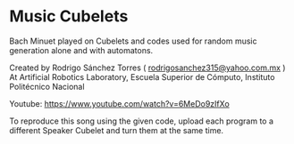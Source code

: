 # Music Cubelets
Bach Minuet played on Cubelets and codes used for random music generation alone and with automatons.

Created by Rodrigo Sánchez Torres ( rodrigosanchez315@yahoo.com.mx )
At Artificial Robotics Laboratory, Escuela Superior de Cómputo, Instituto Politécnico Nacional 
 
Youtube: https://www.youtube.com/watch?v=6MeDo9zIfXo

To reproduce this song using the given code, upload each program to a different Speaker Cubelet and turn them at the same time.
